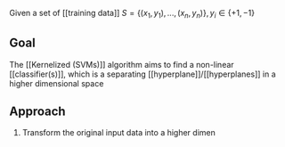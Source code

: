 Given a set of [[training data]] $S = \{(x_1, y_1), ..., (x_n, y_n)\}, y_i \in \{+1, -1\}$
## Goal
The [[Kernelized (SVMs)]] algorithm aims to find a non-linear [[classifier(s)]], which is a separating [[hyperplane]]/[[hyperplanes]] in a higher dimensional space
## Approach
1. Transform the original input data into a higher dimen